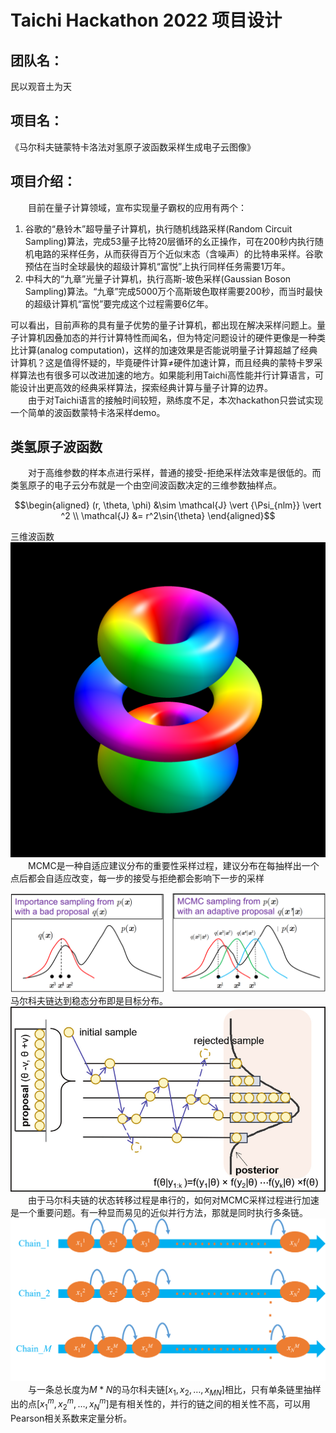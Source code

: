 # Taichi Hackathon 2022 项目设计

## 团队名：
民以观音土为天
## 项目名：
《马尔科夫链蒙特卡洛法对氢原子波函数采样生成电子云图像》
## 项目介绍：
&emsp;&emsp;目前在量子计算领域，宣布实现量子霸权的应用有两个：
1. 谷歌的“悬铃木”超导量子计算机，执行随机线路采样(Random Circuit Sampling)算法，完成53量子比特20层循环的幺正操作，可在200秒内执行随机电路的采样任务，从而获得百万个近似末态（含噪声）的比特串采样。谷歌预估在当时全球最快的超级计算机“富悦”上执行同样任务需要1万年。
2. 中科大的“九章”光量子计算机，执行高斯-玻色采样(Gaussian Boson Sampling)算法。“九章”完成5000万个高斯玻色取样需要200秒，而当时最快的超级计算机“富悦”要完成这个过程需要6亿年。
 
可以看出，目前声称的具有量子优势的量子计算机，都出现在解决采样问题上。量子计算机因叠加态的并行计算特性而闻名，但为特定问题设计的硬件更像是一种类比计算(analog computation)，这样的加速效果是否能说明量子计算超越了经典计算机？这是值得怀疑的，毕竟硬件计算$\neq$硬件加速计算，而且经典的蒙特卡罗采样算法也有很多可以改进加速的地方。如果能利用Taichi高性能并行计算语言，可能设计出更高效的经典采样算法，探索经典计算与量子计算的边界。  
&emsp;&emsp;由于对Taichi语言的接触时间较短，熟练度不足，本次hackathon只尝试实现一个简单的波函数蒙特卡洛采样demo。

## 类氢原子波函数
&emsp;&emsp;对于高维参数的样本点进行采样，普通的接受-拒绝采样法效率是很低的。而类氢原子的电子云分布就是一个由空间波函数决定的三维参数抽样点。  

$$\begin{aligned} (r, \theta, \phi) &\sim \mathcal{J} \vert {\Psi_{nlm}} \vert ^2 \\ 
\mathcal{J} &= r^2\sin{\theta} \end{aligned}$$  

三维波函数![Wave function 3D illustration](/pic/eigenstate_4_3_1.png)
&emsp;&emsp;MCMC是一种自适应建议分布的重要性采样过程，建议分布在每抽样出一个点后都会自适应改变，每一步的接受与拒绝都会影响下一步的采样  

![MCMC and Adaptive Proposals](/pic/ImportanceAndMCMC.png)
马尔科夫链达到稳态分布即是目标分布。
![Markov chain Monte Carlo sampling using random walk](/pic/MarkovChainAndRandomWalk.png)  
&emsp;&emsp;由于马尔科夫链的状态转移过程是串行的，如何对MCMC采样过程进行加速是一个重要问题。有一种显而易见的近似并行方法，那就是同时执行多条链。![mc_1](/pic/ParallelChains.png)  
&emsp;&emsp;与一条总长度为$M*N$的马尔科夫链$[x_1,x_2,\dots,x_{MN}]$相比，只有单条链里抽样出的点$[x_1^m,x_2^m,\dots,x_N^m]$是有相关性的，并行的链之间的相关性不高，可以用Pearson相关系数来定量分析。